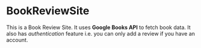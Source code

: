 # BookReviewSite
This is a Book Review Site. It uses **Google Books API** to fetch book data.
It also has *authentication* feature i.e. you can only add a review if you have an account.
